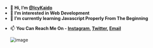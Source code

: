 - 👋 **Hi, I’m [@IcyKaido](https://github.com/IcyKaido)**
- 👀 **I’m interested in Web Development**
- 🌱 **I’m currently learning Javascript Properly From The Beginning**
<!-- - 🍀 **I Use Ubuntu** --> 
- 📫 **You Can Reach Me On - [Instagram](https://instagram.com/ewww_adi), [Twitter](https:twitter.com/eww_adi), [Email](mailto:businessaditya0@gmail.com)**

  ![image](https://media.giphy.com/media/Uz4cDaGXPxeuY/giphy.gif)
<!-- <table>
<tr>
    <td align='center' width="190">
        <img src="https://raw.githubusercontent.com/github/explore/80688e429a7d4ef2fca1e82350fe8e3517d3494d/topics/javascript/javascript.png" width="90">
    </td>
    <td align='center' width="190">
        <img src="https://raw.githubusercontent.com/PHANTOM0P/PHANTOM0P/4d010b945018a617c529b74888e3c9381cac6e2f/assets/ts.svg" width="90">
    </td>
    <td align='center' width="165">
        <img src="css.png">
    </td>
   <td align='center' width="190">
        <img src="html.png">
    </td>
  <td align='center' width="190">
        <img src="remixjss.png">
    </td>
 <td align='center' width="190">
        <img src="reactjs.png">
    </td>
</tr>
</table>-->
<!-- <p align="center">
<img src="https://media.giphy.com/media/vMSXa7KFGx49aeeXhe/giphy.gif">
</p> -->
<!-- - 💞️ I’m looking to collaborate on ... -->
<!-- - 📫 How to reach me [Instagram](https://instagram.com/icy_kaido) -->

<!---
IcyKaido/IcyKaido is a ✨ special ✨ repository because its `README.md` (this file) appears on your GitHub profile.
You can click the Preview link to take a look at your changes.
--->
